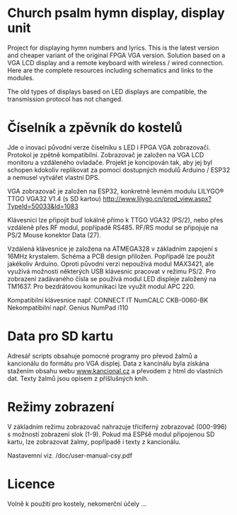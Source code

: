 # Church psalm hymn display, display unit

Project for displaying hymn numbers and lyrics. This is the latest version and cheaper variant of the original FPGA VGA version. Solution based on a VGA LCD display and a remote keyboard with wireless / wired connection. Here are the complete resources including schematics and links to the modules. 

The old types of displays based on LED displays are compatible, the transmission protocol has not changed. 


# Číselník a zpěvník do kostelů

Jde o inovaci původní verze číselníku s LED i FPGA VGA zobrazovači. Protokol je zpětně kompatibilní. 
Zobrazovač je založen na VGA LCD monitoru a vzdáleného ovladače. Projekt je koncipován tak, aby jej byl schopen kdokoliv replikovat za pomocí dostupných modulů Arduino / ESP32 a nemusel vytvářet vlastní DPS.

VGA zobrazovač je založen na ESP32, konkretně levném modulu LILYGO® TTGO VGA32 V1.4  (s SD kartou)
http://www.lilygo.cn/prod_view.aspx?TypeId=50033&Id=1083


Klávesnici lze připojit buď lokálně přímo k TTGO VGA32 (PS/2), nebo přes vzdáleně přes RF modul, popřípadě RS485.
RF/RS modul se připojuje na PS/2 Mouse konektor Data (27).  

Vzdálená klávesnice je založena na ATMEGA328 v základním zapojení s 16MHz krystalem. Schéma a PCB design přiložen. Popřípadě lze použít jakékoliv Arduino. 
Oproti původní verzi nepoužívá modul MAX3421, ale využívá možnosti některých USB klávesnic pracovat v režimu PS/2. Pro zobrazení zadávaného čísla se používá modul LED displeje založený na TM1637. Pro bezdrátovou komunikaci lze využít modul APC 220. 

Kompatibilní klávesnice např. CONNECT IT NumCALC CKB-0060-BK
Nekompatibilní např. Genius NumPad i110


# Data pro SD kartu

Adresář scripts obsahuje pomocné programy pro převod žalmů a kancionálu do formátu pro VGA displej. 
Data z kancinálu byla získána stažením obsahu webu www.kancional.cz a převodem z html do vlastních dat. 
Texty žalmů jsou opisem z příšlušných knih. 


# Režimy zobrazení

V základním režimu zobrazovač nahrazuje tříciferný zobrazovač (000-996) s možností zobrazení slok (1-9).
Pokud má ESPšě modul připojenou SD kartu, lze zobrazovat žalmy, popřípadě i texty z kancionálu. 

Nastavemní viz. /doc/user-manual-csy.pdf 


# Licence

Volně k použití pro kostely, nekomerční účely ...


